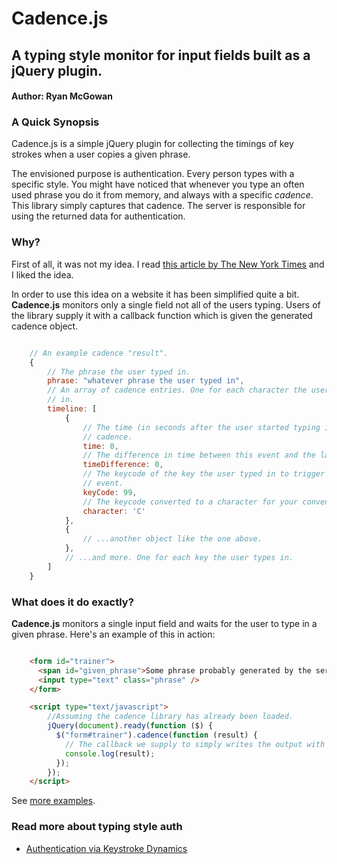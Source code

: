 # Cadence.js
## A typing style monitor for input fields built as a jQuery plugin.
#### Author: Ryan McGowan

### A Quick Synopsis

Cadence.js is a simple jQuery plugin for collecting the timings of key strokes
when a user copies a given phrase.

The envisioned purpose is authentication.  Every person types with a specific
style.  You might have noticed that whenever you type an often used phrase you
do it from memory, and always with a specific *cadence*.  This library simply
captures that cadence. The server is responsible for using the returned data for
authentication.

### Why?

First of all, it was not my idea.  I read [this article by The New York
Times](http://www.nytimes.com/2012/03/18/business/seeking-ways-to-make-computer-passwords-unnecessary.html?_r=4&ref=technology)
and I liked the idea.

In order to use this idea on a website it has been simplified quite a bit.
**Cadence.js** monitors only a single field not all of the users typing.  Users
of the library supply it with a callback function which is given the generated
cadence object.

```javascript

    // An example cadence "result".
    {
        // The phrase the user typed in.
        phrase: "whatever phrase the user typed in",
        // An array of cadence entries. One for each character the user types
        // in.
        timeline: [
            {
                // The time (in seconds after the user started typing in the
                // cadence.
                time: 0,
                // The difference in time between this event and the last one.
                timeDifference: 0,
                // The keycode of the key the user typed in to trigger the
                // event.
                keyCode: 99,
                // The keycode converted to a character for your convenience.
                character: 'C'
            },
            {
                // ...another object like the one above.
            },
            // ...and more. One for each key the user types in.
        ]
    }

```

### What does it do exactly?

**Cadence.js** monitors a single input field and waits for the user to type in a
given phrase.  Here's an example of this in action:

```html

    <form id="trainer">
      <span id="given_phrase">Some phrase probably generated by the server</span>
      <input type="text" class="phrase" />
    </form>

    <script type="text/javascript">
        //Assuming the cadence library has already been loaded.
        jQuery(document).ready(function ($) {
          $("form#trainer").cadence(function (result) {
            // The callback we supply to simply writes the output with console.log
            console.log(result);
          });
        });
    </script>

```

See [more examples](http://ryanmcg.github.com/Cadence-js/examples.html).

### Read more about typing style auth

*   [Authentication via Keystroke Dynamics](http://avirubin.com/keystroke.ps)

